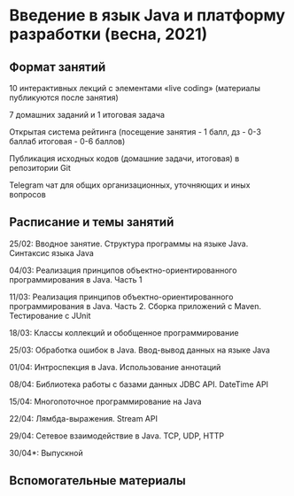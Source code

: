 # Введение в язык Java и платформу разработки (весна, 2021)
## Формат занятий
10 интерактивных лекций с элементами «live coding» (материалы публикуются после занятия)

7 домашних заданий и 1 итоговая задача

Открытая система рейтинга (посещение занятия - 1 балл, дз - 0-3 баллаб итоговая - 0-6 баллов)

Публикация исходных кодов (домашние задачи, итоговая) в репозитории Git

Telegram чат для общих организационных, уточняющих и иных вопросов
## Расписание и темы занятий
25/02: Вводное занятие. Структура программы на языке Java. Синтаксис языка Java

04/03: Реализация принципов объектно-ориентированного программирования в Java. Часть 1

11/03: Реализация принципов объектно-ориентированного программирования в Java. Часть 2. Сборка приложений с Maven. Тестирование с JUnit

18/03: Классы коллекций и обобщенное программирование

25/03: Обработка ошибок в Java. Ввод-вывод данных на языке Java

01/04: Интроспекция в Java. Использование аннотаций

08/04: Библиотека работы с базами данных JDBC API. DateTime API

15/04: Многопоточное программирование на Java

22/04: Лямбда-выражения. Stream API

29/04: Сетевое взаимодействие в Java. TCP, UDP, HTTP

30/04*: Выпускной
## Вспомогательные материалы